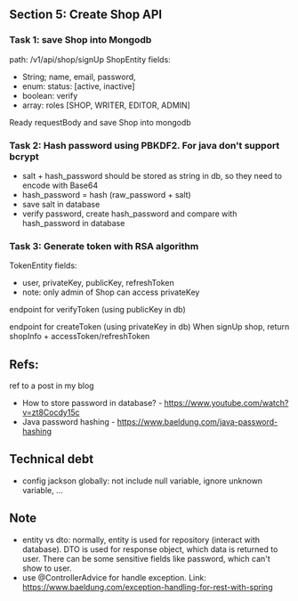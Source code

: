 ## Section 5: Create Shop API 

### Task 1: save Shop into Mongodb
path: /v1/api/shop/signUp
ShopEntity fields: 
- String; name, email, password,
- enum: status: [active, inactive]
- boolean: verify
- array: roles [SHOP, WRITER, EDITOR, ADMIN] 

Ready requestBody and save Shop into mongodb

### Task 2: Hash password using PBKDF2. For java don't support bcrypt 
- salt + hash_password should be stored as string in db, so they need to encode with Base64
- hash_password = hash (raw_password + salt)
- save salt in database
- verify password, create hash_password and compare with hash_password in database


### Task 3: Generate token with RSA algorithm
TokenEntity fields: 
- user, privateKey, publicKey, refreshToken
- note: only admin of Shop can access privateKey

endpoint for verifyToken (using publicKey in db)

endpoint for createToken (using privateKey in db)
  When signUp shop, return shopInfo + accessToken/refreshToken


## Refs:
ref to a post in my blog
- How to store password in database? - https://www.youtube.com/watch?v=zt8Cocdy15c
- Java password hashing - https://www.baeldung.com/java-password-hashing

## Technical debt
- config jackson globally: not include null variable, ignore unknown variable, ...

## Note
- entity vs dto: normally, entity is used for repository (interact with database). DTO is used for response object, which data is returned to user. There can be some sensitive fields like password, which can't show to user.
- use @ControllerAdvice for handle exception. Link: https://www.baeldung.com/exception-handling-for-rest-with-spring
